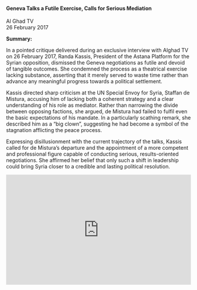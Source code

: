 <h4>Geneva Talks a Futile Exercise, Calls for Serious Mediation</h4>

Al Ghad TV  
26 February 2017  

<b>Summary:</b>

In a pointed critique delivered during an exclusive interview with Alghad TV on 26 February 2017, Randa Kassis, President of the Astana Platform for the Syrian opposition, dismissed the Geneva negotiations as futile and devoid of tangible outcomes. She condemned the process as a theatrical exercise lacking substance, asserting that it merely served to waste time rather than advance any meaningful progress towards a political settlement.

Kassis directed sharp criticism at the UN Special Envoy for Syria, Staffan de Mistura, accusing him of lacking both a coherent strategy and a clear understanding of his role as mediator. Rather than narrowing the divide between opposing factions, she argued, de Mistura had failed to fulfil even the basic expectations of his mandate. In a particularly scathing remark, she described him as a “big clown”, suggesting he had become a symbol of the stagnation afflicting the peace process.

Expressing disillusionment with the current trajectory of the talks, Kassis called for de Mistura’s departure and the appointment of a more competent and professional figure capable of conducting serious, results-oriented negotiations. She affirmed her belief that only such a shift in leadership could bring Syria closer to a credible and lasting political resolution.

<p></p>
<center>
<div style="display: flex; justify-content: center; position:relative;width: 100%;height: 300px;"><iframe
    src="https://iframe.mediadelivery.net/embed/460223/52c1d17f-f3a6-431d-9db9-e2f7b971a042?autoplay=false&loop=false&muted=false&preload=true&responsive=true"
    loading="lazy" style="border:0;height:100%;width: 520px;"
    allow="accelerometer;gyroscope;autoplay;encrypted-media;picture-in-picture;" allowfullscreen="true"></iframe>
</div>
</center>  
<p></p>
